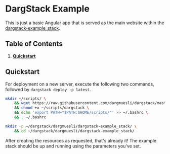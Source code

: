 # DargStack Example

This is just a basic Angular app that is served as the main website within the [dargstack-example_stack](https://github.com/dargmuesli/dargstack-example_stack).


## Table of Contents

1. **[Quickstart](#quickstart)**


## Quickstart

For deployment on a new server, execute the following two commands, followed by `dargstack deploy -p latest`.

```bash
mkdir ~/scripts/ \
    && wget https://raw.githubusercontent.com/dargmuesli/dargstack/master/dargstack -O ~/scripts/dargstack \
    && chmod +x ~/scripts/dargstack \
    && echo 'export PATH="$PATH:$HOME/scripts/"' >> ~/.bashrc \
    && . ~/.bashrc

mkdir -p ~/dargstack/dargmuesli/dargstack-example_stack/ \
    && cd ~/dargstack/dargmuesli/dargstack-example_stack/
```

After creating the resources as requested, that's already it!
The example stack should be up and running using the parameters you've set.